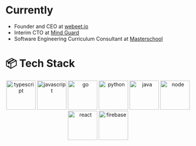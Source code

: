 # Currently

- Founder and CEO at [webeet.io](webeet.io)
- Interim CTO at [Mind Guard](getmindguard.com)
- Software Engineering Curriculum Consultant at [Masterschool](Masterschool.com)

# 📦 Tech Stack

<p align="center">
  <img height="80px" src="https://github.com/user-attachments/assets/999012a2-b7c9-4539-a319-485cfef17f31" alt="typescript" />
  <img height="80px" src="https://github.com/user-attachments/assets/b0125352-61e3-4a7b-bc90-ff8ef5f46f19" alt="javascript" />
  <img height="80px" src="https://github.com/user-attachments/assets/002866a8-9715-4c93-af7e-9950ae95bdd3" alt="go"/>
  <img height="80px" src="https://github.com/user-attachments/assets/5d9df8d1-4438-4446-9c3f-968da0ef6eae" alt="python"/>
  <img height="80px" src="https://github.com/user-attachments/assets/a73b69b4-7bec-43b9-a435-23134c2d88b7" alt="java"/>
  <img height="80px" src="https://github.com/user-attachments/assets/5cc3ba32-bbbe-4a12-b21c-3039b36dffd2" alt="node"/>
  <img height="80px" alt="react" src="https://github.com/user-attachments/assets/f5141c67-a4e3-41a2-9412-24b6b79c09c6" />
  <img height="80px" src="https://github.com/user-attachments/assets/16875b46-fa11-4cf7-8121-7030b9718133" alt="firebase"/>
</p>

